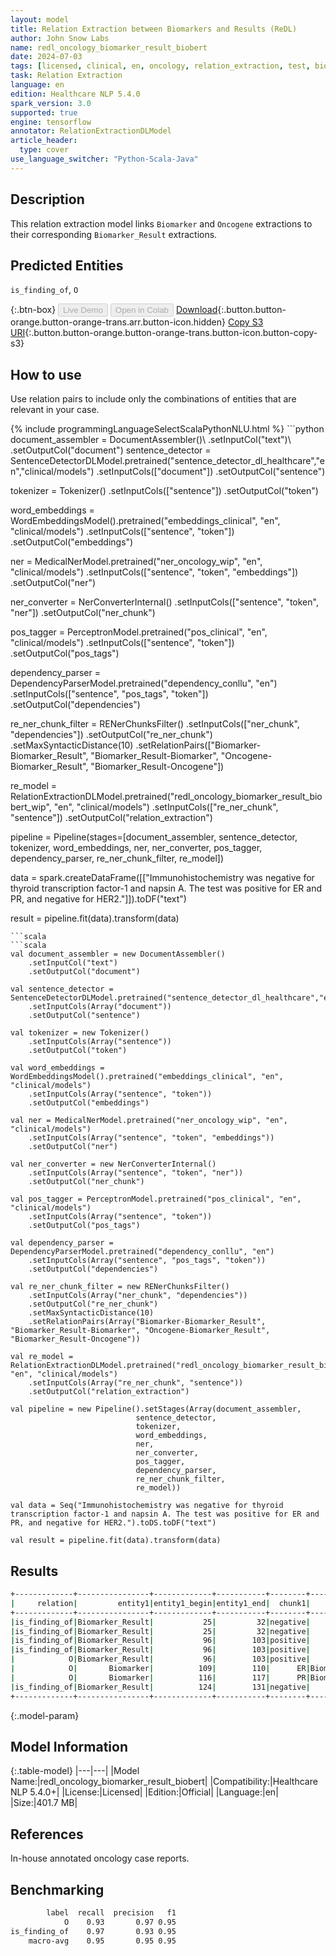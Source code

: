 ```yaml
---
layout: model
title: Relation Extraction between Biomarkers and Results (ReDL)
author: John Snow Labs
name: redl_oncology_biomarker_result_biobert
date: 2024-07-03
tags: [licensed, clinical, en, oncology, relation_extraction, test, biomarker, tensorflow]
task: Relation Extraction
language: en
edition: Healthcare NLP 5.4.0
spark_version: 3.0
supported: true
engine: tensorflow
annotator: RelationExtractionDLModel
article_header:
  type: cover
use_language_switcher: "Python-Scala-Java"
---
```


## Description

This relation extraction model links `Biomarker` and `Oncogene` extractions to their corresponding `Biomarker_Result` extractions.

## Predicted Entities

`is_finding_of`, `O`

{:.btn-box}
<button class="button button-orange" disabled>Live Demo</button>
<button class="button button-orange" disabled>Open in Colab</button>
[Download](https://s3.amazonaws.com/auxdata.johnsnowlabs.com/clinical/models/redl_oncology_biomarker_result_biobert_en_5.4.0_3.0_1720039813660.zip){:.button.button-orange.button-orange-trans.arr.button-icon.hidden}
[Copy S3 URI](s3://auxdata.johnsnowlabs.com/clinical/models/redl_oncology_biomarker_result_biobert_en_5.4.0_3.0_1720039813660.zip){:.button.button-orange.button-orange-trans.button-icon.button-copy-s3}

## How to use

Use relation pairs to include only the combinations of entities that are relevant in your case.

<div class="tabs-box" markdown="1">
{% include programmingLanguageSelectScalaPythonNLU.html %}
```python
document_assembler = DocumentAssembler()\ .setInputCol("text")\ .setOutputCol("document")
sentence_detector = SentenceDetectorDLModel.pretrained("sentence_detector_dl_healthcare","en","clinical/models")
.setInputCols(["document"])
.setOutputCol("sentence")

tokenizer = Tokenizer()
.setInputCols(["sentence"])
.setOutputCol("token")

word_embeddings = WordEmbeddingsModel().pretrained("embeddings_clinical", "en", "clinical/models")
.setInputCols(["sentence", "token"])
.setOutputCol("embeddings")

ner = MedicalNerModel.pretrained("ner_oncology_wip", "en", "clinical/models")
.setInputCols(["sentence", "token", "embeddings"])
.setOutputCol("ner")

ner_converter = NerConverterInternal()
.setInputCols(["sentence", "token", "ner"])
.setOutputCol("ner_chunk")

pos_tagger = PerceptronModel.pretrained("pos_clinical", "en", "clinical/models")
.setInputCols(["sentence", "token"])
.setOutputCol("pos_tags")

dependency_parser = DependencyParserModel.pretrained("dependency_conllu", "en")
.setInputCols(["sentence", "pos_tags", "token"])
.setOutputCol("dependencies")

re_ner_chunk_filter = RENerChunksFilter()
.setInputCols(["ner_chunk", "dependencies"])
.setOutputCol("re_ner_chunk")
.setMaxSyntacticDistance(10)
.setRelationPairs(["Biomarker-Biomarker_Result", "Biomarker_Result-Biomarker", "Oncogene-Biomarker_Result", "Biomarker_Result-Oncogene"])

re_model = RelationExtractionDLModel.pretrained("redl_oncology_biomarker_result_biobert_wip", "en", "clinical/models")
.setInputCols(["re_ner_chunk", "sentence"])
.setOutputCol("relation_extraction")

pipeline = Pipeline(stages=[document_assembler, sentence_detector, tokenizer, word_embeddings, ner, ner_converter, pos_tagger, dependency_parser, re_ner_chunk_filter, re_model])

data = spark.createDataFrame([["Immunohistochemistry was negative for thyroid transcription factor-1 and napsin A. The test was positive for ER and PR, and negative for HER2."]]).toDF("text")

result = pipeline.fit(data).transform(data)
```
```scala
```scala
val document_assembler = new DocumentAssembler()
    .setInputCol("text")
    .setOutputCol("document")
    
val sentence_detector = SentenceDetectorDLModel.pretrained("sentence_detector_dl_healthcare","en","clinical/models")
    .setInputCols(Array("document"))
    .setOutputCol("sentence")
    
val tokenizer = new Tokenizer()
    .setInputCols(Array("sentence"))
    .setOutputCol("token")
    
val word_embeddings = WordEmbeddingsModel().pretrained("embeddings_clinical", "en", "clinical/models")
    .setInputCols(Array("sentence", "token"))
    .setOutputCol("embeddings")                
    
val ner = MedicalNerModel.pretrained("ner_oncology_wip", "en", "clinical/models")
    .setInputCols(Array("sentence", "token", "embeddings"))
    .setOutputCol("ner")
    
val ner_converter = new NerConverterInternal()
    .setInputCols(Array("sentence", "token", "ner"))
    .setOutputCol("ner_chunk")

val pos_tagger = PerceptronModel.pretrained("pos_clinical", "en", "clinical/models")
    .setInputCols(Array("sentence", "token"))
    .setOutputCol("pos_tags")
    
val dependency_parser = DependencyParserModel.pretrained("dependency_conllu", "en")
    .setInputCols(Array("sentence", "pos_tags", "token"))
    .setOutputCol("dependencies")

val re_ner_chunk_filter = new RENerChunksFilter()
    .setInputCols(Array("ner_chunk", "dependencies"))
    .setOutputCol("re_ner_chunk")
    .setMaxSyntacticDistance(10)
    .setRelationPairs(Array("Biomarker-Biomarker_Result", "Biomarker_Result-Biomarker", "Oncogene-Biomarker_Result", "Biomarker_Result-Oncogene"))

val re_model = RelationExtractionDLModel.pretrained("redl_oncology_biomarker_result_biobert_wip", "en", "clinical/models")
    .setInputCols(Array("re_ner_chunk", "sentence"))
    .setOutputCol("relation_extraction")

val pipeline = new Pipeline().setStages(Array(document_assembler,
                            sentence_detector,
                            tokenizer,
                            word_embeddings,
                            ner,
                            ner_converter,
                            pos_tagger,
                            dependency_parser,
                            re_ner_chunk_filter,
                            re_model))

val data = Seq("Immunohistochemistry was negative for thyroid transcription factor-1 and napsin A. The test was positive for ER and PR, and negative for HER2.").toDS.toDF("text")

val result = pipeline.fit(data).transform(data)
```
</div>

## Results

```bash
+-------------+----------------+-------------+-----------+--------+----------------+-------------+-----------+--------------------+----------+
|     relation|         entity1|entity1_begin|entity1_end|  chunk1|         entity2|entity2_begin|entity2_end|              chunk2|confidence|
+-------------+----------------+-------------+-----------+--------+----------------+-------------+-----------+--------------------+----------+
|is_finding_of|Biomarker_Result|           25|         32|negative|       Biomarker|           38|         67|thyroid transcrip...|0.99808085|
|is_finding_of|Biomarker_Result|           25|         32|negative|       Biomarker|           73|         78|              napsin|0.99637383|
|is_finding_of|Biomarker_Result|           96|        103|positive|       Biomarker|          109|        110|                  ER|0.99221414|
|is_finding_of|Biomarker_Result|           96|        103|positive|       Biomarker|          116|        117|                  PR| 0.9893672|
|            O|Biomarker_Result|           96|        103|positive|        Oncogene|          137|        140|                HER2| 0.9986272|
|            O|       Biomarker|          109|        110|      ER|Biomarker_Result|          124|        131|            negative| 0.9999089|
|            O|       Biomarker|          116|        117|      PR|Biomarker_Result|          124|        131|            negative| 0.9998932|
|is_finding_of|Biomarker_Result|          124|        131|negative|        Oncogene|          137|        140|                HER2|0.98810333|
+-------------+----------------+-------------+-----------+--------+----------------+-------------+-----------+--------------------+----------+
```

{:.model-param}
## Model Information

{:.table-model}
|---|---|
|Model Name:|redl_oncology_biomarker_result_biobert|
|Compatibility:|Healthcare NLP 5.4.0+|
|License:|Licensed|
|Edition:|Official|
|Language:|en|
|Size:|401.7 MB|

## References

In-house annotated oncology case reports.

## Benchmarking

```bash
        label  recall  precision   f1  
            O    0.93       0.97 0.95   
is_finding_of    0.97       0.93 0.95    
    macro-avg    0.95       0.95 0.95
```